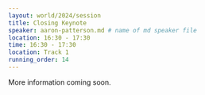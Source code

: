 ```yaml
---
layout: world/2024/session
title: Closing Keynote
speaker: aaron-patterson.md # name of md speaker file
location: 16:30 - 17:30
time: 16:30 - 17:30
location: Track 1
running_order: 14
---
```


More information coming soon.
